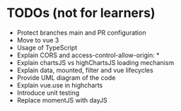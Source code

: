 # TODOs (not for learners)

- Protect branches main and PR configuration
- Move to vue 3
- Usage of TypeScript
- Explain CORS and access-control-allow-origin: *
- Explain chartsJS vs highChartsJS loading mechanism
- Explain data, mounted, filter and vue lifecycles
- Provide UML diagram of the code
- Explain vue.use in highcharts
- Introduce unit testing
- Replace momentJS with dayJS